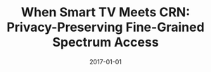 ---
title: "When Smart TV Meets CRN: Privacy-Preserving Fine-Grained Spectrum Access"
collection: publications
permalink: /publication/2017-01-01-When-Smart-TV-Meets-CRN-Privacy-Preserving-Fine-Grained-Spectrum-Access
date: 2017-01-01
venue: 'In the proceedings of 37th IEEE International Conference on Distributed Computing Systems, ICDCS 2017, Atlanta, GA, USA, June 5-8, 2017'
paperurl: 'https://doi.org/10.1109/ICDCS.2017.75'
citation: ' Chaowen Guan,  David Mohaisen,  Zhi Sun,  Lu Su,  Kui Ren,  Yaling Yang, &quot;When Smart TV Meets CRN: Privacy-Preserving Fine-Grained Spectrum Access.&quot; In the proceedings of 37th IEEE International Conference on Distributed Computing Systems, ICDCS 2017, Atlanta, GA, USA, June 5-8, 2017, 2017.'
---